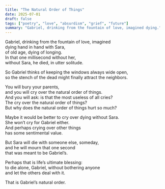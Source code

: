 ```yaml
---
title: "The Natural Order of Things"
date: 2025-07-01
draft: false
tags: ["poetry", "love", "absurdism", "grief", "future"]
summary: "Gabriel, drinking from the fountain of love, imagined dying."
---
```


Gabriel, drinking from the fountain of love, imagined<br>
dying hand in hand with Sara,<br>
of old age, dying of longing.<br>
In that one millisecond without her,<br>
without Sara, he died, in utter solitude.<br>

So Gabriel thinks of keeping the windows always wide open,<br>
so the stench of the dead might finally attract the neighbors.<br>

You will bury your parents,<br>
and you will cry over the natural order of things.<br>
And you will ask: is that the most useless of all cries?<br>
The cry over the natural order of things?<br>
But why does the natural order of things hurt so much?<br>

Maybe it would be better to cry over dying without Sara.<br>
She won’t cry for Gabriel either.<br>
And perhaps crying over other things<br>
has some sentimental value.<br>

But Sara will die with someone else, someday,<br>
and he will mourn that one second<br>
that was meant to be Gabriel’s.<br>

Perhaps that is life’s ultimate blessing:<br>
to die alone, Gabriel, without bothering anyone<br>
and let the others deal with it.<br>

That is Gabriel’s natural order.

